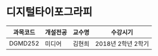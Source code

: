 # 디지털타이포그라피

과목코드 | 개설전공 | 교수명 | 수강시기 |
--------|---------|--------|---------|
DGMD252 | 미디어 | 김현희 | 2018년 2학년 2학기 |